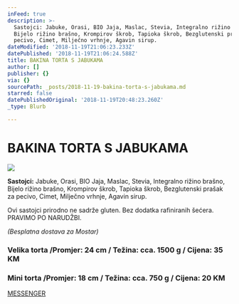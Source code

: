 ```yaml
---
inFeed: true
description: >-
  Sastojci: Jabuke, Orasi, BIO Jaja, Maslac, Stevia, Integralno rižino brašno,
  Bijelo rižino brašno, Krompirov škrob, Tapioka škrob, Bezglutenski prašak za
  pecivo, Cimet, Milječno vrhnje, Agavin sirup.
dateModified: '2018-11-19T21:06:23.233Z'
datePublished: '2018-11-19T21:06:24.588Z'
title: BAKINA TORTA S JABUKAMA
author: []
publisher: {}
via: {}
sourcePath: _posts/2018-11-19-bakina-torta-s-jabukama.md
starred: false
datePublishedOriginal: '2018-11-19T20:48:23.260Z'
_type: Blurb

---
```

# BAKINA TORTA S JABUKAMA
![](https://the-grid-user-content.s3-us-west-2.amazonaws.com/3b22474e-aa99-4b7a-b38f-fab3d4ed34f0.jpg)

**Sastojci:** Jabuke, Orasi, BIO Jaja, Maslac, Stevia, Integralno rižino brašno, Bijelo rižino brašno, Krompirov škrob, Tapioka škrob, Bezglutenski prašak za pecivo, Cimet, Milječno vrhnje, Agavin sirup.

Ovi sastojci prirodno ne sadrže gluten. Bez dodatka rafiniranih šećera. PRAVIMO PO NARUDŽBI.

_(Besplatna dostava za Mostar)_

### **Velika torta /Promjer: 24 cm / Težina: cca. 1500 g / Cijena: 35 KM**

### **Mini torta /Promjer: 18 cm / Težina: cca. 750 g / Cijena: 20 KM**
[MESSENGER][0]

[0]: https://www.messenger.com/t/greenday.kolaci.peciva